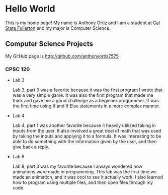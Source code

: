 # Hello World

This is my home page! My name is Anthony Ortiz and I am a student at [Cal State Fullerton](http://www.fullerton.edu/) and my major is Computer Science.

## Computer Science Projects

My GitHub page is http://github.com/anthonyortiz7575

### CPSC 120

* Lab 3

    Lab 3, part 3 was a favorite because it was the first program I wrote that
    was a very simple game. It was also the first program that made me think
    and gave me a good challenge as a beginner programmer. It was the first time
    using If and If Else statements in a more complex manner.

* Lab 4

    Lab 4, part 1 was another favorite because it heavily utilized taking in inputs
    from the user. It also involved a great deal of math that was used by taking
    the inputs and applying it to a formula. It was interesting to be able to do
    something with the information given by the user, and then give back a reply.

* Lab 8

    Lab 8, part 3 was my favorite because I always wondered how animations were
    made in programming. This lab was the first time we made an animation, and it was
    cool to see it actually work. I also learned how to program using multiple files,
    and then open files through my code.